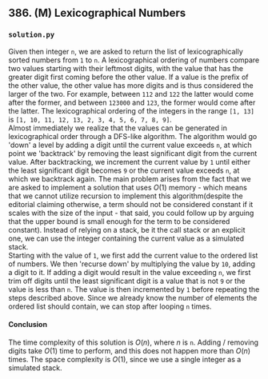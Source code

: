 ## 386. (M) Lexicographical Numbers

### `solution.py`
Given then integer `n`, we are asked to return the list of lexicographically sorted numbers from `1` to `n`. A lexicographical ordering of numbers compare two values starting with their leftmost digits, with the value that has the greater digit first coming before the other value. If a value is the prefix of the other value, the other value has more digits and is thus considered the larger of the two. For example, between `112` and `122` the latter would come after the former, and between `123000` and `123`, the former would come after the latter. The lexicographical ordering of the integers in the range `[1, 13]` is `[1, 10, 11, 12, 13, 2, 3, 4, 5, 6, 7, 8, 9]`.  
Almost immediately we realize that the values can be generated in lexicographical order through a DFS-like algorithm. The algorithm would go 'down' a level by adding a digit until the current value exceeds `n`, at which point we 'backtrack' by removing the least significant digit from the current value. After backtracking, we increment the current value by `1` until either the least significant digit becomes `9` or the current value exceeds `n`, at which we backtrack again. The main problem arises from the fact that we are asked to implement a solution that uses $O(1)$ memory - which means that we cannot utilize recursion to implement this algorithm(despite the editorial claiming otherwise, a term should not be considered constant if it scales with the size of the input - that said, you could follow up by arguing that the upper bound is small enough for the term to be considered constant). Instead of relying on a stack, be it the call stack or an explicit one, we can use the integer containing the current value as a simulated stack.  
Starting with the value of `1`, we first add the current value to the ordered list of numbers. We then 'recurse down' by multiplying the value by `10`, adding a digit to it. If adding a digit would result in the value exceeding `n`, we first trim off digits until the least significant digit is a value that is not `9` or the value is less than `n`. The value is then incremented by `1` before repeating the steps described above. Since we already know the number of elements the ordered list should contain, we can stop after looping `n` times.  

#### Conclusion
The time complexity of this solution is $O(n)$, where $n$ is `n`. Adding / removing digits take $O(1)$ time to perform, and this does not happen more than $O(n)$ times. The space complexity is $O(1)$, since we use a single integer as a simulated stack.  
  

